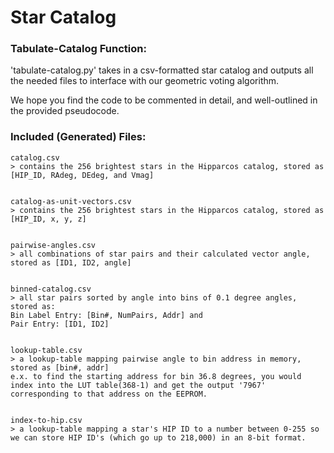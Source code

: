 # Star Catalog

### Tabulate-Catalog Function:
'tabulate-catalog.py' takes in a csv-formatted star catalog and outputs all the needed files to interface with our geometric voting algorithm.

We hope you find the code to be commented in detail, and well-outlined in the provided pseudocode.

### Included (Generated) Files:

```
catalog.csv
> contains the 256 brightest stars in the Hipparcos catalog, stored as [HIP_ID, RAdeg, DEdeg, and Vmag]


catalog-as-unit-vectors.csv
> contains the 256 brightest stars in the Hipparcos catalog, stored as [HIP_ID, x, y, z]


pairwise-angles.csv
> all combinations of star pairs and their calculated vector angle, stored as [ID1, ID2, angle]


binned-catalog.csv
> all star pairs sorted by angle into bins of 0.1 degree angles, stored as: 
Bin Label Entry: [Bin#, NumPairs, Addr] and 
Pair Entry: [ID1, ID2]


lookup-table.csv
> a lookup-table mapping pairwise angle to bin address in memory, stored as [bin#, addr]
e.x. to find the starting address for bin 36.8 degrees, you would index into the LUT table(368-1) and get the output '7967' corresponding to that address on the EEPROM.


index-to-hip.csv
> a lookup-table mapping a star's HIP ID to a number between 0-255 so we can store HIP ID's (which go up to 218,000) in an 8-bit format.